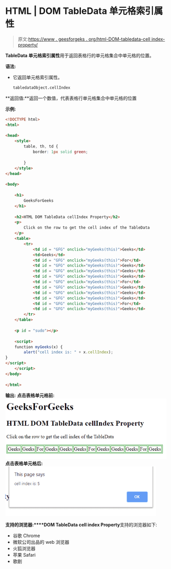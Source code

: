# HTML | DOM TableData 单元格索引属性

> 原文:[https://www . geesforgeks . org/html-DOM-tabledata-cell index-property/](https://www.geeksforgeeks.org/html-dom-tabledata-cellindex-property/)

**TableData 单元格索引属性**用于返回表格行的单元格集合中单元格的位置。

**语法:**

*   它返回单元格索引属性。

    ```html
    tabledataObject.cellIndex 
    ```

**返回值:**返回一个数值，代表表格行单元格集合中单元格的位置

**示例:**

```html
<!DOCTYPE html> 
<html> 

<head> 
    <style> 
        table, th, td { 
            border: 1px solid green; 

        } 
    </style> 
</head> 

<body> 

    <h1> 
        GeeksForGeeks 
    </h1> 

    <h2>HTML DOM TableData cellIndex Property</h2> 
    <p> 
        Click on the row to get the cell index of the TableData
    </p>
    <table> 
        <tr> 
            <td id = "GFG" onclick="myGeeks(this)">Geeks</td> 
            <td>Geeks</td> 
            <td id = "GFG" onclick="myGeeks(this)">For</td> 
            <td id = "GFG" onclick="myGeeks(this)">Geeks</td>
            <td id = "GFG" onclick="myGeeks(this)">Geeks</td> 
            <td id = "GFG" onclick="myGeeks(this)">Geeks</td> 
            <td id = "GFG" onclick="myGeeks(this)">For</td> 
            <td id = "GFG" onclick="myGeeks(this)">Geeks</td> 
            <td id = "GFG" onclick="myGeeks(this)">Geeks</td> 
            <td id = "GFG" onclick="myGeeks(this)">Geeks</td> 
            <td id = "GFG" onclick="myGeeks(this)">For</td> 
            <td id = "GFG" onclick="myGeeks(this)">Geeks</td> 
        </tr> 
    </table> 

    <p id = "sudo"></p>

    <script> 
    function myGeeks(x) {
        alert("cell index is: " + x.cellIndex);
}
</script>
    </script> 
</body> 

</html>
```

**输出:**
**点击表格单元格前:**
![](img/12faadae2c4d5643011ae6d06f39dcd0.png)
**点击表格单元格后:**
![](img/a959da65010fe6f65c8e3a5f3a0722a6.png)

**支持的浏览器:****DOM TableData cell index Property**支持的浏览器如下:

*   谷歌 Chrome
*   微软公司出品的 web 浏览器
*   火狐浏览器
*   苹果 Safari
*   歌剧